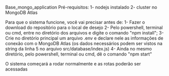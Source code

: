 Base_mongo_application
Pré-requisitos:
1- nodejs instalado
2- cluster no MongoDB Atlas

Para que o sistema funcione, você vai precisar antes de:
1- Fazer o download do repositório para o local de desejo
2- Pelo powershell, terminal ou cmd, entre no diretório dos arquivos e digite o comando "npm install";
3- Crie no diretório principal um arquivo .env e declare nele as informações de conexão com o MongoDB Atlas
   (os dados necessários podem ser vistos na string da linha 5 no arquivo src/database/index.js)
4- Ainda no mesmo diretório, pelo powershell, terminal ou cmd, dê o comando "npm start"

O sistema começará a rodar normalmente e as rotas poderão ser acessadas
